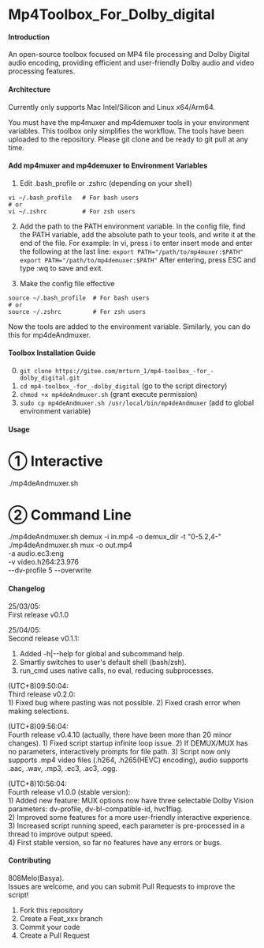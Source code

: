 # Mp4Toolbox_For_Dolby_digital

#### Introduction
An open-source toolbox focused on MP4 file processing and Dolby Digital audio encoding, providing efficient and user-friendly Dolby audio and video processing features.

#### Architecture
Currently only supports Mac Intel/Silicon and Linux x64/Arm64.

You must have the mp4muxer and mp4demuxer tools in your environment variables. This toolbox only simplifies the workflow. The tools have been uploaded to the repository. Please git clone and be ready to git pull at any time.

#### Add mp4muxer and mp4demuxer to Environment Variables

1. Edit .bash_profile or .zshrc (depending on your shell)
```
vi ~/.bash_profile   # For bash users
# or
vi ~/.zshrc          # For zsh users
```

2. Add the path to the PATH environment variable. In the config file, find the PATH variable, add the absolute path to your tools, and write it at the end of the file. For example:
In vi, press i to enter insert mode and enter the following at the last line:
`export PATH="/path/to/mp4muxer:$PATH"`
`export PATH="/path/to/mp4demuxer:$PATH"`
After entering, press ESC and type :wq to save and exit.

3. Make the config file effective

```
source ~/.bash_profile  # For bash users
# or
source ~/.zshrc         # For zsh users
```
Now the tools are added to the environment variable. Similarly, you can do this for mp4deAndmuxer.

#### Toolbox Installation Guide

0.  `git clone https://gitee.com/mrturn_1/mp4-toolbox_-for_-dolby_digital.git`
1.  `cd mp4-toolbox_-for_-dolby_digital` (go to the script directory)
2.  `chmod +x mp4deAndmuxer.sh` (grant execute permission)
3.  `sudo cp mp4deAndmuxer.sh /usr/local/bin/mp4deAndmuxer` (add to global environment variable)

#### Usage

# ① Interactive
./mp4deAndmuxer.sh

# ② Command Line
./mp4deAndmuxer.sh demux -i in.mp4 -o demux_dir -t "0-5.2,4-"
./mp4deAndmuxer.sh mux   -o out.mp4 \
                       -a audio.ec3:eng \
                       -v video.h264:23.976 \
                       --dv-profile 5 --overwrite

#### Changelog
25/03/05:  
First release v0.1.0  
  
25/04/05:  
Second release v0.1.1:  
   1) Added -h|--help for global and subcommand help. 
   2) Smartly switches to user's default shell (bash/zsh). 
   3) run_cmd uses native calls, no eval, reducing subprocesses. 

(UTC+8)09:50:04:  
 Third release v0.2.0:  
    1) Fixed bug where pasting was not possible. 
    2) Fixed crash error when making selections. 
  
(UTC+8)09:56:04:  
 Fourth release v0.4.10 (actually, there have been more than 20 minor changes). 
    1) Fixed script startup infinite loop issue. 
    2) If DEMUX/MUX has no parameters, interactively prompts for file path. 
    3) Script now only supports .mp4 video files (.h264, .h265(HEVC) encoding), audio supports .aac, .wav, .mp3, .ec3, .ac3, .ogg.  

(UTC+8)10:56:04:  
    Fourth release v1.0.0 (stable version):  
    1) Added new feature: MUX options now have three selectable Dolby Vision parameters: dv-profile, dv-bl-compatible-id, hvc1flag.  
    2) Improved some features for a more user-friendly interactive experience.  
    3) Increased script running speed, each parameter is pre-processed in a thread to improve output speed.  
    4) First stable version, so far no features have any errors or bugs.  

#### Contributing
808Melo(Basya).  
Issues are welcome, and you can submit Pull Requests to improve the script!  
1.  Fork this repository
2.  Create a Feat_xxx branch
3.  Commit your code
4.  Create a Pull Request